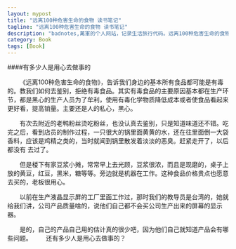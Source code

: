 ```yaml
---
layout: mypost
title: "远离100种危害生命的食物 读书笔记"
tagline: "远离100种危害生命的食物 读书笔记"
description: "badnotes,萬軍的个人网站，记录生活旅行代码。远离100种危害生命的食物 读书笔记"
category: Book
tags: [Book]
---
```



####有多少人是用心去做事的

&emsp;&emsp;《远离100种危害生命的食物》，告诉我们身边的基本所有食品都可能是有毒的。教我们如何去鉴别，拒绝有毒食品。其实有毒食品的主要原因基本都在生产环节，都是黑心的生产人员为了牟利，使用有毒化学物质降低成本或者使食品看起来更好看，提高销量。主要还是人的私心，黑心。

&emsp;&emsp;有次去附近的老鸭粉丝烫吃粉丝，也没认真去鉴别，只是知道味道还不错。吃完之后，看到店员的制作过程，一只很大的锅里面黄黄的水，还在往里面倒一大袋香料，应该是鸡精之类的，当时就闻到锅里散发着淡淡的恶臭。赶紧走开了，以后都没有 去过了。

&emsp;&emsp;但是楼下有家豆浆小摊，常常早上去光顾，豆浆很浓，而且是现磨的，桌子上放的黄豆，红豆，黑米，糖等等。旁边就是机器在工作。这种食品价格贵点也愿意去买的，老板很用心。

&emsp;&emsp;以前在生产液晶显示屏的工厂里面工作过，那时我们的教导员是台湾的，她就给我们讲，公司产品质量啥的，说他们自己都不会买公司生产出来的屏幕的显示器。

&emsp;&emsp;是的，自己的产品自己用的估计真的很少吧，因为他们自己就知道产品会有哪些问题。
&emsp;&emsp;还有多少人是用心去做事的？
